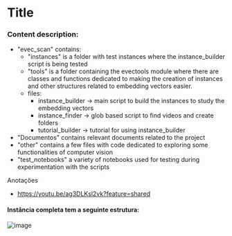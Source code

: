 # Title
### Content description:
- "evec_scan" contains:
    - "instances" is a folder with test instances where the instance_builder script is being tested
    - "tools" is a folder containing the evectools module where there are classes and functions dedicated to making the creation of instances and other structures related to embedding vectors easier.
    - files: 
        - instance_builder -> main script to build the instances to study the embedding vectors
        - instance_finder -> glob based script to find videos and create folders
        - tutorial_builder -> tutorial for using instance_builder
- "Documentos" contains relevant documents related to the project
- "other" contains a few files with code dedicated to exploring some functionalities of computer vision
- "test_notebooks" a variety of notebooks used for testing during experimentation with the scripts


Anotações
- https://youtu.be/ag3DLKsl2vk?feature=shared

#### Instância completa tem a seguinte estrutura:<br>

  ![image](https://github.com/user-attachments/assets/a6c5f40f-8530-40ff-a524-3cdaf04f9a3c)
